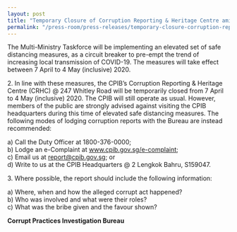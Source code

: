 ```yaml
---
layout: post
title: "Temporary Closure of Corruption Reporting & Heritage Centre amidst elevated safe distancing measures"
permalink: "/press-room/press-releases/temporary-closure-corruption-reporting-heritage-centre-amidst-elevated"
---
```

The Multi-Ministry Taskforce will be implementing an elevated set of safe distancing measures, as a circuit breaker to pre-empt the trend of increasing local transmission of COVID-19. The measures will take effect between 7 April to 4 May (inclusive) 2020.

2\.        In line with these measures, the CPIB’s Corruption Reporting & Heritage Centre (CRHC) @ 247 Whitley Road will be temporarily closed from 7 April to 4 May (inclusive) 2020. The CPIB will still operate as usual. However, members of the public are strongly advised against visiting the CPIB headquarters during this time of elevated safe distancing measures. The following modes of lodging corruption reports with the Bureau are instead recommended:

a) Call the Duty Officer at 1800-376-0000;<br />
b) Lodge an e-Complaint at <a href="https://www.cpib.gov.sg/e-complaint"><span style="color: #0066cc;">www.cpib.gov.sg/e-complaint</span></a>;<br />
c) Email us at <a class="spamspan" href="mailto:report@cpib.gov.sg">report@cpib.gov.sg</a>; or<br />
d) Write to us at the CPIB Headquarters @ 2 Lengkok Bahru, S159047.

3\.        Where possible, the report should include the following information:

a) Where, when and how the alleged corrupt act happened?<br />
b) Who was involved and what were their roles?<br />
c) What was the bribe given and the favour shown?

**Corrupt Practices Investigation Bureau**
